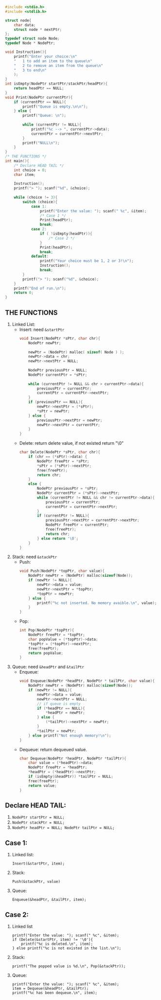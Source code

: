 ```c
#include <stdio.h>
#include <stdlib.h>

struct node{
	char data;
	struct node * nextPtr;
};
typedef struct node Node;
typedef Node * NodePtr;

void Instruction(){
	printf("Enter your choice:\n"
	"	1 to add an item to the queue\n"
	"	2 to remove an item from the queue\n"
	"	3 to end\n"
	);
}
int isEmpty(NodePtr startPtr/stackPtr/headPtr){
	return headPtr == NULL;
}
void Print(NodePtr currentPtr){
	if (currentPtr == NULL){
		printf("Queue is empty.\n\n");
	} else {
		printf("Queue: \n");
		
		while (currentPtr != NULL){
			printf("%c --> ", currentPtr->data);
			currentPtr = currentPtr->nextPtr;
		}
		printf("NULL\n");
	}
}
/* THE FUNCTIONS */
int main(){
	/* Declare HEAD TAIL */
	int choice = 0;
	char item;
	
	Instruction();
	printf("> "); scanf("%d", &choice);
	
	while (choice != 3){
		switch (choice){
			case 1:
				printf("Enter the value: "); scanf(" %c", &item);
				/* Case 1 */
				Print(headPtr);
				break;
			case 2:
				if ( !isEmpty(headPtr)){
				    /* Case 2 */	
				}
				Print(headPtr);
				break;
			default:
				printf("Your choice must be 1, 2 or 3!\n");
				Instruction();
				break;
		}
		printf("> "); scanf("%d", &choice);
	}
	printf("End of run.\n");
	return 0;
}
```
## THE FUNCTIONS
1. Linked List:  
	- Insert:  need `&startPtr`
		```c
		void Insert(NodePtr *sPtr, char chr){
			NodePtr newPtr;
			
			newPtr = (NodePtr) malloc( sizeof( Node ) );
			newPtr->data = chr;
			newPtr->nextPtr = NULL;
			
			NodePtr previousPtr = NULL;
			NodePtr currentPtr = *sPtr;
			
			while (currentPtr != NULL && chr > currentPtr->data){
				previousPtr = currentPtr;
				currentPtr = currentPtr->nextPtr;
			}
			if (previousPtr == NULL){
				newPtr->nextPtr = (*sPtr);
				*sPtr = newPtr;
			} else {
				previousPtr->nextPtr = newPtr;
				newPtr->nextPtr = currentPtr;
			}
		}
		```
	- Delete: return delete value, if not existed return "\0"
		```c
		char Delete(NodePtr *sPtr, char chr){
			if (chr == (*sPtr)->data) {
				NodePtr freePtr = *sPtr;
				*sPtr = (*sPtr)->nextPtr;
				free(freePtr);
				return chr;
			}
			else {
				NodePtr previousPtr = *sPtr;
				NodePtr currentPtr = (*sPtr)->nextPtr;
				while (currentPtr != NULL && chr != currentPtr->data){
					previousPtr = currentPtr;
					currentPtr = currentPtr->nextPtr;
				}
				if (currentPtr != NULL){
					previousPtr->nextPtr = currentPtr->nextPtr;
					NodePtr freePtr = currentPtr;
					free(freePtr);
					return chr;
				} else return '\0';
			}
		}
		```
2. Stack:  need `&stackPtr` 
	- Push:  
		```c
		void Push(NodePtr *topPtr, char value){
			NodePtr newPtr = (NodePtr) malloc(sizeof(Node));
			if (newPtr != NULL){
				newPtr->data = value;
				newPtr->nextPtr = *topPtr;
				*topPtr = newPtr;
			} else {
				printf("%c not inserted. No memory avaible.\n", value);
			}
		}
		```
	- Pop:  
		```c
		int Pop(NodePtr *topPtr){
			NodePtr freePtr = *topPtr;
			char popValue = (*topPtr)->data;
			*topPtr = (*topPtr)->nextPtr;
			free(freePtr);
			return popValue;
		}
		```
3. Queue: need `&headPtr` and `&tailPtr`
	- Enqueue:  
		```c
		void Enqueue(NodePtr *headPtr, NodePtr * tailPtr, char value){
			NodePtr newPtr = (NodePtr) malloc(sizeof(Node));
			if (newPtr != NULL){
				newPtr->data = value;
				newPtr->nextPtr = NULL;
				// if queue is empty
				if (*headPtr == NULL){
					*headPtr = newPtr;
				} else {
					(*tailPtr)->nextPtr = newPtr;
				}
				*tailPtr = newPtr;
			} else printf("Not enough memory!\n");
		}	
		```
	- Dequeue: return dequeued value.
		```c
		char Dequeue(NodePtr *headPtr, NodePtr *tailPtr){
			char value = (*headPtr)->data;
			NodePtr freePtr = *headPtr;
			*headPtr = (*headPtr)->nextPtr;
			if (isEmpty(&headPtr)) *tailPtr = NULL;
			free(freePtr);
			return value;
		}		
		```
## Declare HEAD TAIL:  
1. `NodePtr startPtr = NULL;`
2. `NodePtr stackPtr = NULL;`
3. `NodePtr headPtr = NULL; NodePtr tailPtr = NULL;`
## Case 1:
1. Linked list:  
    ```
    Insert(&startPtr, item);
    ```
2. Stack:  
    ```
    Push(&stackPtr, value)
    ```
3. Queue:  
    ```
    Enqueue(&headPtr, &tailPtr, item);
    ```
## Case 2:
1. Linked list	
    ```
    printf("Enter the value: "); scanf(" %c", &item);
    if (Delete(&startPtr, item) != '\0'){
        printf("%c is deleted.\n", item);
    } else printf("%c is not existed in the list.\n");
    ```
2. Stack:  
    ```
    printf("The popped value is %d.\n", Pop(&stackPtr));
    ```
3. Queue:
    ```
    printf("Enter the value: "); scanf(" %c", &item);
    item = Dequeue(&headPtr, &tailPtr);
    printf("%c has been dequeue.\n", item);
    ```